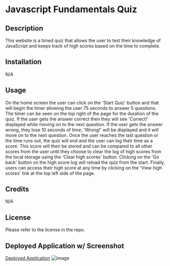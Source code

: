 # Javascript Fundamentals Quiz

## Description

This website is a timed quiz that allows the user to test their knowledge of JavaScript and keeps track of high scores based on the time to complete. 

## Installation

N/A

## Usage

On the home screen the user can click on the 'Start Quiz' button and that will begin the timer allowing the user 75 seconds to answer 5 questions. The timer can be seen on the top right of the page for the duration of the quiz. If the user gets the answer correct then they will see 'Correct!' displayed while moving on to the next question. If the user gets the answer wrong, they lose 10 seconds of time, 'Wrong!' will be displayed and it will move on to the next question. Once the user reaches the last question or the time runs out, the quiz will end and the user can log their time as a score. This score will then be stored and can be compared to all other scores from the user until they choose to clear the log of high scores from the local storage using the 'Clear high scores' button. Clicking on the 'Go back' button on the high score log will reload the quiz from the start. Finally, users can access their high score at any time by clicking on the 'View high scores' link at the top left side of the page. 

## Credits

N/A

## License

Please refer to the license in the repo.

## Deployed Application w/ Screenshot
[Deployed Application](https://pbullock08.github.io/javascript-fundamentals-quiz/)
![image](./assets/images/deployed-app.png)
